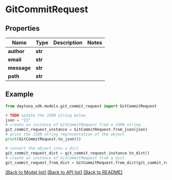 # GitCommitRequest


## Properties

Name | Type | Description | Notes
------------ | ------------- | ------------- | -------------
**author** | **str** |  | 
**email** | **str** |  | 
**message** | **str** |  | 
**path** | **str** |  | 

## Example

```python
from daytona_sdk.models.git_commit_request import GitCommitRequest

# TODO update the JSON string below
json = "{}"
# create an instance of GitCommitRequest from a JSON string
git_commit_request_instance = GitCommitRequest.from_json(json)
# print the JSON string representation of the object
print(GitCommitRequest.to_json())

# convert the object into a dict
git_commit_request_dict = git_commit_request_instance.to_dict()
# create an instance of GitCommitRequest from a dict
git_commit_request_from_dict = GitCommitRequest.from_dict(git_commit_request_dict)
```
[[Back to Model list]](../README.md#documentation-for-models) [[Back to API list]](../README.md#documentation-for-api-endpoints) [[Back to README]](../README.md)


